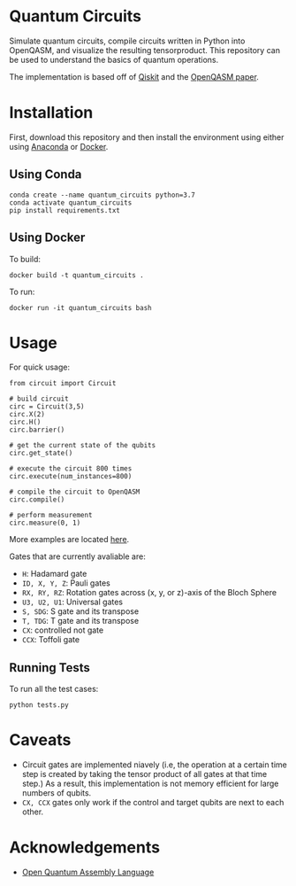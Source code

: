 # Quantum Circuits

Simulate quantum circuits, compile circuits written in Python into OpenQASM, and visualize the resulting tensorproduct. This repository can be used to understand the basics of quantum operations. 

The implementation is based off of [Qiskit](https://qiskit.org/) and the [OpenQASM paper](https://arxiv.org/pdf/1707.03429.pdf).

# Installation

First, download this repository and then install the environment using either using [Anaconda](https://anaconda.org/) or [Docker](https://www.docker.com/).

## Using Conda
```
conda create --name quantum_circuits python=3.7
conda activate quantum_circuits
pip install requirements.txt
```

## Using Docker

To build:
```
docker build -t quantum_circuits .
```

To run:
```
docker run -it quantum_circuits bash
```


# Usage

For quick usage:

```
from circuit import Circuit

# build circuit
circ = Circuit(3,5)
circ.X(2)
circ.H()
circ.barrier()

# get the current state of the qubits
circ.get_state()

# execute the circuit 800 times
circ.execute(num_instances=800)

# compile the circuit to OpenQASM
circ.compile()

# perform measurement
circ.measure(0, 1)
```

More examples are located [here](https://github.com/JinLi711/quantum_circuits/blob/master/quantum_circuits/examples.ipynb).


Gates that are currently avaliable are:
* `H`: Hadamard gate
* `ID, X, Y, Z`: Pauli gates
* `RX, RY, RZ`: Rotation gates across (x, y, or z)-axis of the Bloch Sphere
* `U3, U2, U1`: Universal gates
* `S, SDG`: S gate and its transpose
* `T, TDG`: T gate and its transpose
* `CX`: controlled not gate
* `CCX`: Toffoli gate



## Running Tests

To run all the test cases:

```
python tests.py
```

# Caveats
* Circuit gates are implemented niavely (i.e, the operation at a certain time step is created by taking the tensor product of all gates at that time step.) As a result, this implementation is not memory efficient for large numbers of qubits.
* `CX, CCX` gates only work if the control and target qubits are next to each other.



# Acknowledgements

* [Open Quantum Assembly Language](https://arxiv.org/pdf/1707.03429.pdf)
